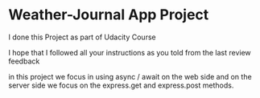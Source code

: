 # Weather-Journal App Project

I done this Project as part of Udacity Course

I hope that I followed all your instructions as you told from the last review feedback

in this project we focus in using async / await on the web side and on the server side we focus on the express.get and express.post methods.
